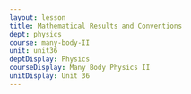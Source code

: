 ```yaml
---
layout: lesson
title: Mathematical Results and Conventions
dept: physics
course: many-body-II
unit: unit36
deptDisplay: Physics
courseDisplay: Many Body Physics II
unitDisplay: Unit 36
---
```

